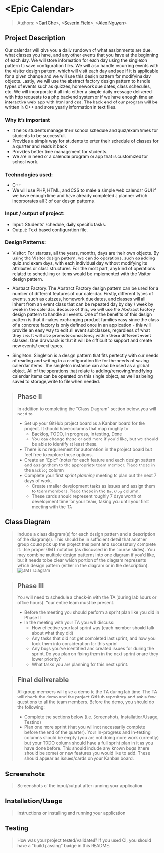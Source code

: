# \<Epic Calendar\>
 
 > Authors: \<[Carl Che](https://github.com/pureche)\>, \<[Severin Field](https://github.com/sevdeawesome)\>, \<[Alex Nguyen](https://github.com/Anguy600)\>
 

## Project Description
Our calendar will give you a daily rundown of what assignments are due, what classes you have, and any other events that you have at the beginning of each day. We will store information for each day using the singleton pattern to save configuration files. We will also handle recurring events with the visitor design pattern, which will visit each day and see if it is applicable for a given change and we will use this design pattern for modifying day objects. Lastly, we will use the abstract factory design pattern to handle types of events such as quizzes, homework due dates, class schedules, etc. We will incorporate it all into either a simple daily message delivered with http requests to a php backend system or if we have enough time an interactive web app with html and css. The back end of our program will be written in C++ and store yearly information in text files. 

### Why it’s important
 - It helps students manage their school schedule and quiz/exam times for students to be successful.
 - Provides a simple way for students to enter their schedule of classes for a quarter and reads it back
 - Provides better time management for students.
 - We are in need of a calendar program or app that is customized for school work.

### Technologies used: 
 - C++
 - We will use PHP, HTML, and CSS to make a simple web calendar GUI if we have enough time and have already completed a planner which incorporates all 3 of our design patterns. 


### Input / output of project:
- Input: Students’ schedule, daily specific tasks.
- Output: Text based configuration file.




### Design Patterns:
- Visitor:
For starters, all the years, months, days are their own objects. By using the Visitor design pattern, we can do operations, such as adding quiz and exam days, with each individual day without modifying its attributes or class structures. For the most part, any kind of operations related to scheduling or items would be implemented with the Visitor design pattern.
- Abstract Factory: 
The Abstract Factory design pattern can be used for a number of different features of our calendar. Firstly, different types of events, such as quizzes, homework due dates, and classes will all inherit from an event class that can be repeated day by day / week by week in the calendar. Because of this, we will use the Abstract Factory design pattern to handle all events. One of the benefits of this design pattern is that it makes exchanging product families easy since the class of a concrete factory is only defined once in an application - this will provide an easy way to edit all event subclasses, regardless of what they are. It will also promote consistency within these different event classes. One drawback is that it will be difficult to support and create new events/ event types.

- Singleton: 
Singleton is a design pattern that fits perfectly with our needs of reading and writing to a configuration file for the needs of saving calendar items. The singleton instance can also be used as a global object. All of the operations that relate to adding/removing/modifying calendar items can be operated on this single object, as well as being saved to storage/write to file when needed. 




 > ## Phase II
 > In addition to completing the "Class Diagram" section below, you will need to 
 > * Set up your GitHub project board as a Kanban board for the project. It should have columns that map roughly to 
 >   * Backlog, TODO, In progress, In testing, Done
 >   * You can change these or add more if you'd like, but we should be able to identify at least these.
 > * There is no requirement for automation in the project board but feel free to explore those options.
 > * Create an "Epic" (note) for each feature and each design pattern and assign them to the appropriate team member. Place these in the `Backlog` column
 > * Complete your first *sprint planning* meeting to plan out the next 7 days of work.
 >   * Create smaller development tasks as issues and assign them to team members. Place these in the `Backlog` column.
 >   * These cards should represent roughly 7 days worth of development time for your team, taking you until your first meeting with the TA
## Class Diagram
 > Include a class diagram(s) for each design pattern and a description of the diagram(s). This should be in sufficient detail that another group could pick up the project this point and successfully complete it. Use proper OMT notation (as discussed in the course slides). You may combine multiple design patterns into one diagram if you'd like, but it needs to be clear which portion of the diagram represents which design pattern (either in the diagram or in the description). 
 ![OMT Diagram](https://github.com/cs100/final-project-cche003-anguy600-sfiel003/blob/master/project%20(1).png)
 
 > ## Phase III
 > You will need to schedule a check-in with the TA (during lab hours or office hours). Your entire team must be present. 
 > * Before the meeting you should perform a sprint plan like you did in Phase II
 > * In the meeting with your TA you will discuss: 
 >   - How effective your last sprint was (each member should talk about what they did)
 >   - Any tasks that did not get completed last sprint, and how you took them into consideration for this sprint
 >   - Any bugs you've identified and created issues for during the sprint. Do you plan on fixing them in the next sprint or are they lower priority?
 >   - What tasks you are planning for this next sprint.

 > ## Final deliverable
 > All group members will give a demo to the TA during lab time. The TA will check the demo and the project GitHub repository and ask a few questions to all the team members. 
 > Before the demo, you should do the following:
 > * Complete the sections below (i.e. Screenshots, Installation/Usage, Testing)
 > * Plan one more sprint (that you will not necessarily complete before the end of the quarter). Your In-progress and In-testing columns should be empty (you are not doing more work currently) but your TODO column should have a full sprint plan in it as you have done before. This should include any known bugs (there should be some) or new features you would like to add. These should appear as issues/cards on your Kanban board. 
 ## Screenshots
 > Screenshots of the input/output after running your application
 ## Installation/Usage
 > Instructions on installing and running your application
 ## Testing
 > How was your project tested/validated? If you used CI, you should have a "build passing" badge in this README.
 
